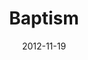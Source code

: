 ---
layout: media
category: media
series: "A Journey Home"
title: "Baptism"
date: 2012-11-19
description: "The Journey Home"
video: "https://s3.amazonaws.com/crossroadsvideomessages/journeyhome_07.mp4"
video-poster: "https://www.crossroads.net/uploadedfiles/journeyhome_07_still.jpg"
---